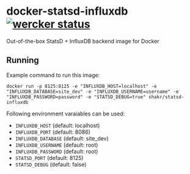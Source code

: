 docker-statsd-influxdb [![wercker status](https://app.wercker.com/status/eb092421caa7bd703ac332444f7e978b/s "wercker status")](https://app.wercker.com/project/bykey/eb092421caa7bd703ac332444f7e978b)
======================

Out-of-the-box StatsD + InfluxDB backend image for Docker


## Running

Example command to run this image:

    docker run -p 8125:8125 -e "INFLUXDB_HOST=localhost" -e "INFLUXDB_DATABASE=site_dev" -e "INFLUXDB_USERNAME=username" -e "INFLUXDB_PASSWORD=password" -e "STATSD_DEBUG=true" shakr/statsd-influxdb

Following environment varaiables can be used:

- `INFLUXDB_HOST` (default: localhost)
- `INFLUXDB_PORT` (default: 8086)
- `INFLUXDB_DATABASE` (default: site_dev)
- `INFLUXDB_USERNAME` (default: root)
- `INFLUXDB_PASSWORD` (default: root)
- `STATSD_PORT` (default: 8125)
- `STATSD_DEBUG` (default: false)